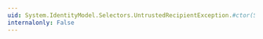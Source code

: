 ```yaml
---
uid: System.IdentityModel.Selectors.UntrustedRecipientException.#ctor(System.String,System.Exception)
internalonly: False
---
```


